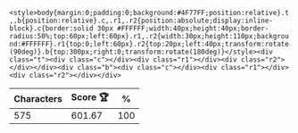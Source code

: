 `<style>body{margin:0;padding:0;background:#4F77FF;position:relative}.t,.b{position:relative}.c,.r1,.r2{position:absolute;display:inline-block}.c{border:solid 30px #FFFFFF;width:40px;height:40px;border-radius:50%;top:60px;left:60px}.r1,.r2{width:30px;height:110px;background:#FFFFFF}.r1{top:0;left:60px}.r2{top:20px;left:40px;transform:rotate(90deg)}.b{top:300px;right:0;transform:rotate(180deg)}</style><div class="t"><div class="c"></div><div class="r1"></div><div class="r2"></div></div><div class="b"><div class="c"></div><div class="r1"></div><div class="r2"></div></div>`

| Characters | Score 🏆 | %   |
| ---------- | -------- | --- |
| 575        | 601.67   | 100 |
